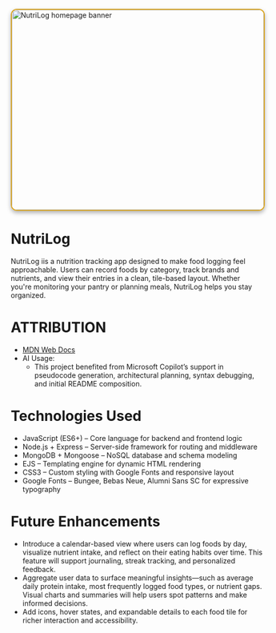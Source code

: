 <img src="https://images.unsplash.com/photo-1466637574441-749b8f19452f?q=80&w=880&auto=format&fit=crop&ixlib=rb-4.1.0&ixid=M3wxMjA3fDB8MHxwaG90by1wYWdlfHx8fGVufDB8fHx8fA%3D%3D" alt="NutriLog homepage banner" width="100%" height= "400" style ="border: 2px solid #daa520; border-radius: 12px; box-shadow: 0 4px 8px rgba(0, 0, 0, 0.3)"
/>

# NutriLog
 NutriLog iis a nutrition tracking app designed to make food logging feel approachable. Users can record foods by category, track brands and nutrients, and view their entries in a clean, tile-based layout. Whether you're monitoring your pantry or planning meals, NutriLog helps you stay organized.

 # ATTRIBUTION
* [MDN Web Docs](https://developer.mozilla.org/en-US/docs/Web/JavaScript)
* AI Usage:
    * This project benefited from Microsoft Copilot’s support in pseudocode generation, architectural planning, syntax debugging, and initial README composition.

# Technologies Used
* JavaScript (ES6+) – Core language for backend and frontend logic
* Node.js + Express – Server-side framework for routing and middleware
* MongoDB + Mongoose – NoSQL database and schema modeling
* EJS – Templating engine for dynamic HTML rendering
* CSS3 – Custom styling with Google Fonts and responsive layout
* Google Fonts – Bungee, Bebas Neue, Alumni Sans SC for expressive typography

# Future Enhancements
* Introduce a calendar-based view where users can log foods by day, visualize nutrient intake, and reflect on their eating habits over time. This feature will support journaling, streak tracking, and personalized feedback.
* Aggregate user data to surface meaningful insights—such as average daily protein intake, most frequently logged food types, or nutrient gaps. Visual charts and summaries will help users spot patterns and make informed decisions.
* Add icons, hover states, and expandable details to each food tile for richer interaction and accessibility.